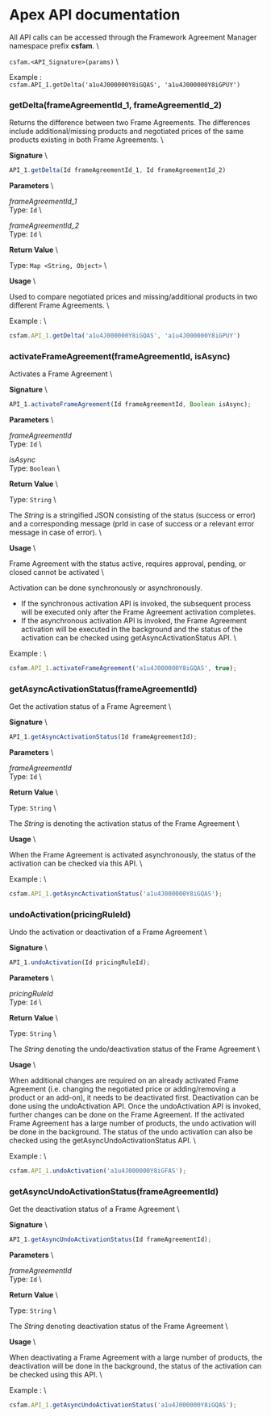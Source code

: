 # Apex API documentation

All API calls can be accessed through the Framework Agreement Manager namespace prefix **csfam**. \

`csfam.<API_Signature>(params)` \

Example : \
`csfam.API_1.getDelta('a1u4J000000Y8iGQAS', 'a1u4J000000Y8iGPUY')`

### getDelta(frameAgreementId\_1, frameAgreementId\_2)

Returns the difference between two Frame Agreements. The differences include additional/missing products and negotiated prices of the same products existing in both Frame Agreements. \

**Signature** \
```javascript
API_1.getDelta(Id frameAgreementId_1, Id frameAgreementId_2)
```

**Parameters** \

_frameAgreementId\_1_ \
Type: `Id` \

_frameAgreementId\_2_ \
Type: `Id` \

**Return Value** \

Type: `Map <String, Object>` \

**Usage** \

Used to compare negotiated prices and missing/additional products in two different Frame Agreements. \

Example : \
```javascript
csfam.API_1.getDelta('a1u4J000000Y8iGQAS', 'a1u4J000000Y8iGPUY')
```

### activateFrameAgreement(frameAgreementId, isAsync)

Activates a Frame Agreement \

**Signature** \
```javascript
API_1.activateFrameAgreement(Id frameAgreementId, Boolean isAsync);
```

**Parameters** \

_frameAgreementId_ \
Type: `Id` \

_isAsync_ \
Type: `Boolean` \

**Return Value** \

Type: `String` \

The _String_ is a stringified JSON consisting of the status (success or error) and a corresponding message (prId in case of success or a relevant error message in case of error). \

**Usage** \

Frame Agreement with the status active, requires approval, pending, or closed cannot be activated \

Activation can be done synchronously or asynchronously.

- If the synchronous activation API is invoked, the subsequent process will be executed only after the Frame Agreement activation completes.
- If the asynchronous activation API is invoked, the Frame Agreement activation will be executed in the background and the status of the activation can be checked using getAsyncActivationStatus API. \

Example : \
```javascript
csfam.API_1.activateFrameAgreement('a1u4J000000Y8iGQAS', true);
```

### getAsyncActivationStatus(frameAgreementId)

Get the activation status of a Frame Agreement \

**Signature** \
```javascript
API_1.getAsyncActivationStatus(Id frameAgreementId);
```

**Parameters** \

_frameAgreementId_ \
Type: `Id` \

**Return Value** \

Type: `String` \

The _String_ is denoting the activation status of the Frame Agreement \

**Usage** \

When the Frame Agreement is activated asynchronously, the status of the activation can be checked via this API. \

Example : \
```javascript
csfam.API_1.getAsyncActivationStatus('a1u4J000000Y8iGQAS');
```

### undoActivation(pricingRuleId)

Undo the activation or deactivation of a Frame Agreement \

**Signature** \
```javascript
API_1.undoActivation(Id pricingRuleId);
```

**Parameters** \

_pricingRuleId_ \
Type: `Id` \

**Return Value** \

Type: `String` \

The _String_ denoting the undo/deactivation status of the Frame Agreement \

**Usage** \

When additional changes are required on an already activated Frame Agreement (i.e. changing the negotiated price or adding/removing a product or an add-on), it needs to be deactivated first.
Deactivation can be done using the undoActivation API. Once the undoActivation API is invoked, further changes can be done on the Frame Agreement.
If the activated Frame Agreement has a large number of products, the undo activation will be done in the background. The status of the undo activation can also be checked using the getAsyncUndoActivationStatus API. \

Example : \
```javascript
csfam.API_1.undoActivation('a1u4J000000Y8iGFAS');
```

### getAsyncUndoActivationStatus(frameAgreementId)

Get the deactivation status of a Frame Agreement \

**Signature** \
```javascript
API_1.getAsyncUndoActivationStatus(Id frameAgreementId);
```

**Parameters** \

_frameAgreementId_ \
Type: `Id` \

**Return Value** \

Type: `String` \

The _String_ denoting deactivation status of the Frame Agreement \

**Usage** \

When deactivating a Frame Agreement with a large number of products, the deactivation will be done in the background, the status of the activation can be checked using this API. \

Example : \
```javascript
csfam.API_1.getAsyncUndoActivationStatus('a1u4J000000Y8iGQAS');
```